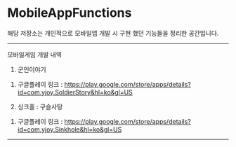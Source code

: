 # MobileAppFunctions

해당 저장소는 개인적으로 모바일앱 개발 시 구현 했던 기능들을 정리한 공간입니다.

----------------------------------------------------------------------------------------------

모바일게임 개발 내역

1. 군인이야기
  1) 구글플레이 링크 : https://play.google.com/store/apps/details?id=com.yjoy.SoldierStory&hl=ko&gl=US

2. 싱크홀 : 구슬사탕
  1) 구글플레이 링크 : https://play.google.com/store/apps/details?id=com.yjoy.Sinkhole&hl=ko&gl=US

----------------------------------------------------------------------------------------------
